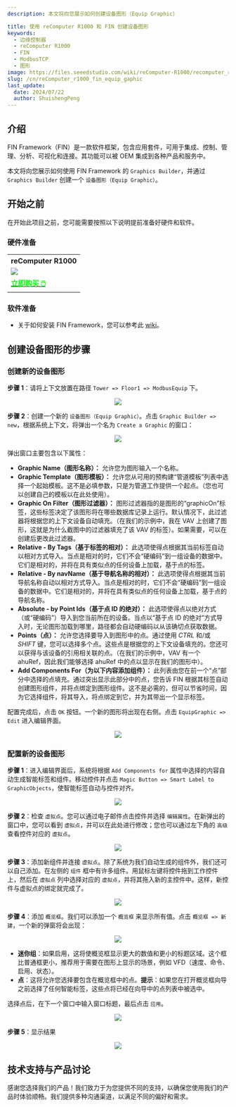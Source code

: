```yaml
---
description: 本文将向您展示如何创建设备图形（Equip Graphic）

title: 使用 reComputer R1000 和 FIN 创建设备图形
keywords:
  - 边缘控制器
  - reComputer R1000
  - FIN
  - ModbusTCP
  - 图形
image: https://files.seeedstudio.com/wiki/reComputer-R1000/recomputer_r_images/01.png
slug: /cn/reComputer_r1000_fin_equip_gaphic
last_update:
  date: 2024/07/22
  author: ShuishengPeng
---
```


## 介绍
FIN Framework（FIN）是一款软件框架，包含应用套件，可用于集成、控制、管理、分析、可视化和连接。其功能可以被 OEM 集成到各种产品和服务中。

本文将向您展示如何使用 FIN Framework 的 `Graphics Builder`，并通过 `Graphics Builder` 创建一个 `设备图形（Equip Graphic）`。

## 开始之前

在开始此项目之前，您可能需要按照以下说明提前准备好硬件和软件。

### 硬件准备

<div class="table-center">
	<table class="table-nobg">
    <tr class="table-trnobg">
      <th class="table-trnobg">reComputer R1000</th>
		</tr>
    <tr class="table-trnobg"></tr>
		<tr class="table-trnobg">
			<td class="table-trnobg"><div style={{textAlign:'center'}}><img src="https://files.seeedstudio.com/wiki/reComputer-R1000/recomputer_r_images/01.png" style={{width:300, height:'auto'}}/></div></td>
		</tr>
    <tr class="table-trnobg"></tr>
		<tr class="table-trnobg">
			<td class="table-trnobg"><div class="get_one_now_container" style={{textAlign: 'center'}}><a class="get_one_now_item" href="https://www.seeedstudio.com/reComputer-R1025-10-p-5895.html">
              <strong><span><font color={'FFFFFF'} size={"4"}> 立即购买 🖱️</font></span></strong>
          </a></div></td>
        </tr>
    </table>
    </div>

### 软件准备
* 关于如何安装 FIN Framework，您可以参考此 [wiki](https://wiki.seeedstudio.com/cn/reComputer_r1000_install_fin/)。

## 创建设备图形的步骤
### 创建新的设备图形
**步骤 1**：请将上下文放置在路径 `Tower => Floor1 => ModbusEquip` 下。

<center><img width={600} src="https://files.seeedstudio.com/wiki/reComputer-R1000/fin/Equip_graphic_path.png" /></center>

**步骤 2**：创建一个新的 `设备图形（Equip Graphic）`。点击 `Graphic Builder => new`，根据系统上下文，将弹出一个名为 `Create a Graphic` 的窗口：

<center><img width={600} src="https://files.seeedstudio.com/wiki/reComputer-R1000/fin/Equip_create_new_gtaphic.png" /></center>

弹出窗口主要包含以下属性：
- **Graphic Name（图形名称）：** 允许您为图形输入一个名称。
- **Graphic Template（图形模板）：** 允许您从可用的预构建“管道模板”列表中选择一个起始模板。这不是必填参数，只是为管道工作提供一个起点。（您也可以创建自己的模板以在此处使用）。
- **Graphic On Filter（图形过滤器）：** 图形过滤器指的是图形的“graphicOn”标签，这些标签决定了该图形将在哪些数据库记录上运行。默认情况下，此过滤器将根据您的上下文设备自动填充。（在我们的示例中，我在 VAV 上创建了图形，这就是为什么截图中的过滤器填充了该 VAV 的标签）。如果需要，可以在创建后更改此过滤器。
- **Relative - By Tags（基于标签的相对）：** 此选项使得点根据其当前标签自动以相对方式导入。当点是相对的时，它们不会“硬编码”到一组设备的数据中。它们是相对的，并将在具有类似点的任何设备上加载，基于点的标签。
- **Relative - By navName（基于导航名称的相对）：** 此选项使得点根据其当前导航名称自动以相对方式导入。当点是相对的时，它们不会“硬编码”到一组设备的数据中。它们是相对的，并将在具有类似点的任何设备上加载，基于点的导航名称。
- **Absolute - by Point Ids（基于点 ID 的绝对）：** 此选项使得点以绝对方式（或“硬编码”）导入到您当前所在的设备。当点以“基于点 ID 的绝对”方式导入时，无论图形加载到哪里，路径都会自动硬编码以从该确切点获取数据。
- **Points（点）：** 允许您选择要导入到图形中的点。通过使用 *CTRL* 和/或 *SHIFT* 键，您可以选择多个点。这些点是根据您的上下文设备填充的。您还可以获得与该设备的引用相关联的点。（在我们的示例中，VAV 有一个 ahuRef，因此我们能够选择 ahuRef 中的点以显示在我们的图形中）。
- **Add Components For（为以下内容添加组件）：** 此列表由您在前一个“点”部分中选择的点填充。通过突出显示此部分中的点，您告诉 FIN 根据其标签自动创建图形组件，并将点绑定到图形组件。这不是必需的，但可以节省时间，因为它选择组件，将其导入，将点绑定到它，并为其带出一个显示标签。

配置完成后，点击 `OK` 按钮。一个新的图形将出现在右侧。点击 `EquipGraphic => Edit` 进入编辑界面。

<center><img width={600} src="https://files.seeedstudio.com/wiki/reComputer-R1000/fin/Equip_graphic_1.gif" /></center>


### 配置新的设备图形
**步骤 1**：进入编辑界面后，系统将根据 `Add Components for` 属性中选择的内容自动生成智能标签和组件。移动控件并点击 `Magic Button => Smart Label to GraphicObjects`，使智能标签自动与控件对齐。

<center><img width={600} src="https://files.seeedstudio.com/wiki/reComputer-R1000/fin/Equip_graphic_2.gif" /></center>

**步骤 2**：检查 `虚拟点`。您可以通过电子邮件点击控件并选择 `编辑属性`。在新弹出的窗口中，您可以看到 `虚拟点`，并可以在此处进行修改；您也可以通过左下角的 `高级` 查看控件对应的 `虚拟点`。

<center><img width={600} src="https://files.seeedstudio.com/wiki/reComputer-R1000/fin/Equip_graphic_3.gif" /></center>

**步骤 3**：添加新组件并连接 `虚拟点`。除了系统为我们自动生成的组件外，我们还可以自己添加。在左侧的 `组件` 框中有许多组件。用鼠标左键将控件拖到工作控件上，然后在 `虚拟点` 列中选择对应的 `虚拟点`，并将其拖入新的主控件中。这样，新控件与虚拟点的绑定就完成了。

<center><img width={600} src="https://files.seeedstudio.com/wiki/reComputer-R1000/fin/Equip_graphic_4.gif" /></center>

**步骤 4**：添加 `概览框`。我们可以添加一个 `概览框` 来显示所有值。点击 `概览框 => 新建`，一个新的弹窗将会出现：

<center><img width={600} src="https://files.seeedstudio.com/wiki/reComputer-R1000/fin/Equip_create_overview_box.png" /></center>

- **迷你组**：如果启用，这将使概览框显示更大的数值和更小的标题区域。这个框比普通框更小，推荐用于需要在图形上显示的场景，例如 VFD（速度、命令、启用、状态）。
- **点**：这将允许您选择要包含在概览框中的点。**提示**：如果您在打开概览框向导之前选择了任何智能标签，这些点将已经在向导中的点列表中被选中。

选择点后，在下一个窗口中输入窗口标题，最后点击 `应用`。

<center><img width={600} src="https://files.seeedstudio.com/wiki/reComputer-R1000/fin/Equip_graphic_5.gif" /></center>

**步骤 5**：显示结果

<center><img width={600} src="https://files.seeedstudio.com/wiki/reComputer-R1000/fin/Equip_graphic_6.gif" /></center>

## 技术支持与产品讨论

感谢您选择我们的产品！我们致力于为您提供不同的支持，以确保您使用我们的产品时体验顺畅。我们提供多种沟通渠道，以满足不同的偏好和需求。

<div class="button_tech_support_container">
<a href="https://forum.seeedstudio.com/" class="button_forum"></a> 
<a href="https://www.seeedstudio.com/contacts" class="button_email"></a>
</div>

<div class="button_tech_support_container">
<a href="https://discord.gg/eWkprNDMU7" class="button_discord"></a> 
<a href="https://github.com/Seeed-Studio/wiki-documents/discussions/69" class="button_discussion"></a>
</div>